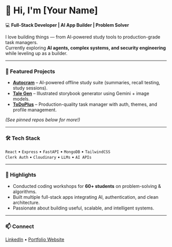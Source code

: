 # 👋 Hi, I'm [Your Name]

💻 **Full-Stack Developer | AI App Builder | Problem Solver**

I love building things — from AI-powered study tools to production-grade task managers.  
Currently exploring **AI agents, complex systems, and security engineering** while leveling up as a builder.

---

### 🚀 Featured Projects
- **[Autocram](link-to-repo)** – AI-powered offline study suite (summaries, recall testing, study sessions).
- **[Tale Gen](link-to-repo)** – Illustrated storybook generator using Gemini + image models.
- **[ToDoPlus](link-to-repo)** – Production-quality task manager with auth, themes, and profile management.

*(See pinned repos below for more!)*

---

### 🛠️ Tech Stack
`React` • `Express` • `FastAPI` • `MongoDB` • `TailwindCSS`  
`Clerk Auth` • `Cloudinary` • `LLMs` • `AI APIs`

---

### 🎯 Highlights
- Conducted coding workshops for **60+ students** on problem-solving & algorithms.
- Built multiple full-stack apps integrating AI, authentication, and clean architecture.
- Passionate about building useful, scalable, and intelligent systems.

---

### 📫 Connect
[LinkedIn](your-linkedin-url) • [Portfolio Website](your-portfolio-link)
